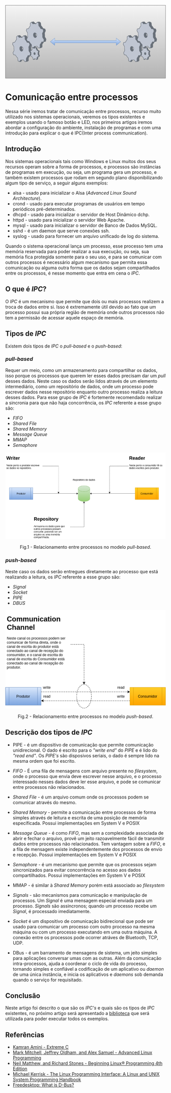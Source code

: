 <p align="center">
    <img src="img/interprocess.png" />    
</p>

# Comunicação entre processos

Nessa série iremos tratar de comunicação entre processos, recurso muito utilizado nos sistemas operacionais, veremos os tipos existentes e exemplos usando o famoso botão e LED, nos primeiros artigos iremos abordar a configuração do ambiente, instalação de programas e com uma introdução para explicar o que é IPC(Inter process communication).

## Introdução
Nos sistemas operacionais tais como Windows e Linux muitos dos seus recursos operam
sobre a forma de processos, e processos são instâncias de programas em execução, ou seja, um programa gera um processo, e também 
existem processos que rodam em segundo plano disponibilizando algum tipo
de serviço, a seguir alguns exemplos:


* alsa   - usado para inicializar o Alsa (_Advanced Linux Sound Architecture_).
* crond  - usado para executar programas de usuários em tempo periódicos pré-determinados.
* dhcpd  - usado para inicializar o servidor de Host Dinâmico dchp.
* httpd  - usado para inicializar o servidor Web Apache.
* mysql  - usado para inicializar o servidor de Banco de Dados MySQL.
* sshd   - é um daemon que serve conexões ssh.
* syslog - usado para fornecer um arquivo unificado de log do sistema.

Quando o sistema operacional lança um processo, esse processo tem uma memória reservada para poder realizar a sua execução, ou seja, sua memória fica protegida somente para o seu uso, e para se comunicar com outros processos é necessário algum mecanismo que permita essa comunicação ou alguma outra forma que os dados sejam compartilhados entre os processos, é nesse momento que entra em cena o _IPC_.

## O que é _IPC_?
O _IPC_ é um mecanismo que permite que dois ou mais processos realizem a troca de dados entre si. Isso é extremamente útil devido ao fato que um processo possui sua própria região de memória onde outros processos não tem a permissão de acessar aquele espaço de memória.

## Tipos de _IPC_
Existem dois tipos de _IPC_ o _pull-based_ e o _push-based_:

### _pull-based_ 
Requer um meio, como um armazenamento para compartilhar os dados, isso porque os processos que querem ler esses dados precisam dar um _pull_ desses dados. Neste caso os dados serão lidos através de um elemento intermediário, como um repositório de dados, onde um processo pode escrever dados nesse repositório enquanto outro processo realiza a leitura desses dados. Para esse grupo de _IPC_ é fortemente recomendado realizar a sincronia para que não haja concorrência, os _IPC_ referente a esse grupo são:
    
* _FIFO_
* _Shared File_
* _Shared Memory_
* _Message Queue_
* _MMAP_
* _Semaphore_

<p align="center">
    <img src="img/pull-based.png" />
    <figcaption><p align="center">Fig.1 - Relacionamento entre processos no modelo <i>pull-based</i>.</p></figcaption>
</p>

### _push-based_
Neste caso os dados serão entregues diretamente ao processo que está realizando a leitura, os _IPC_ referente a esse grupo são:
* _Signal_
* _Socket_
* _PIPE_
* _DBUS_

<p align="center">
    <img src="img/push-based.png" />
    <figcaption><p align="center">Fig.2 - Relacionamento entre processos no modelo <i>push-based</i>.</p></figcaption>
</p>

## Descrição dos tipos de _IPC_
* PIPE - é um dispositivo de comunicação que permite comunicação unidirecional. O dado é escrito para o _"write end"_ do _PIPE_ e é lido do _"read end"_. Os _PIPE's_ são disposivos seriais, o dado é sempre lido na mesma ordem que foi escrito. 

* _FIFO_ - É uma fila de mensagens com arquivo presente no _filesystem_, onde o processo que envia deve escrever nesse arquivo, e o processo interessado nesses dados deve ler esse arquivo, e pode se comunicar entre processos não relacionados.

* _Shared File_ - é um arquivo comum onde os processos podem se comunicar através do mesmo.

* _Shared Memory_ - permite a comunicação entre processos de forma simples através de leitura e escrita de uma posição de memória específicada. Possui implementações em System V e POSIX

* _Message Queue_ - é como _FIFO_, mas sem a complexidade associada de abrir e fechar o arquivo, provê um jeito razoavelmente fácil de transmitir dados entre processos não relacionados. Tem vantagem sobre a _FIFO_, e a fila de mensagem existe independentemente dos processos de envio e recepção. Possui implementações em System V e POSIX

* _Semaphore_ - é um mecanismo que permite que os processos sejam sincronizados para evitar concorrência no acesso aos dados compartilhados. Possui implementações em System V e POSIX

* MMAP - é similar à _Shared Memory_ porém está associado ao _filesystem_

* _Signals_ - são mecanismos para comunicação e manipulação de processos. Um _Signal_ é uma mensagem especial enviada para um processo. _Signals_ são assincronos; quando um processo recebe um _Signal_, é processado imediatamente.

* _Socket_ é um dispositivo de comunicação bidirecional que pode ser usado para comunicar um processo com outro processo na mesma máquina ou com um processo executando em uma outra máquina. A conexão entre os processos pode ocorrer atráves de Bluetooth, TCP, UDP.

* DBus - é um barramento de mensagens de sistema, um jeito simples para aplicações conversar umas com as outras. Além da comunicação intra-processos, ajuda a coordenar o ciclo de vida do processo, tornando simples e confiável a codificação de um aplicativo ou _daemon_ de uma única instância, e inicia os aplicativos e _daemons_ sob demanda quando o serviço for requisitado.

## Conclusão
Neste artigo foi descrito o que são os _IPC's_ e quais são os tipos de _IPC_ existentes, no próximo artigo será apresentado a [biblioteca](https://github.com/NakedSolidSnake/Raspberry_lib_hardware) que será utilizada para poder executar todos os exemplos.

## Referências
* [Kamran Amini - Extreme C](https://www.packtpub.com/free-ebook/extreme-c/9781789343625)
* [Mark Mitchell, Jeffrey Oldham, and Alex Samuel - Advanced Linux Programming](https://www.amazon.com.br/Advanced-Linux-Programming-CodeSourcery-LLC/dp/0735710430)
* [Neil Matthew, and Richard Stones - Beginning Linux® Programming 4th Edition ](https://www.amazon.com.br/Beginning-Linux-Programming-Neil-Matthew/dp/0470147628)
* [Michael Kerrisk - The Linux Programming Interface: A Linux and UNIX System Programming Handbook](https://www.amazon.com.br/Linux-Programming-Interface-System-Handbook/dp/1593272200)
* [Freedesktop: What is D-Bus?](https://www.freedesktop.org/wiki/Software/dbus/)
